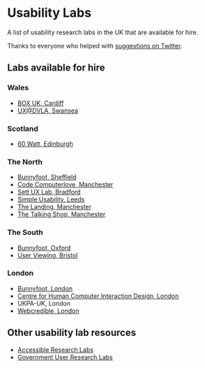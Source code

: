 # Usability Labs

A list of usability research labs in the UK that are available for hire.

Thanks to everyone who helped with [suggestions on Twitter](https://twitter.com/benjystanton/status/702992066004066305).

## Labs available for hire

### Wales
- [BOX UK, Cardiff](https://www.boxuk.com/)
- [UX@DVLA, Swansea](https://www.digitalmarketplace.service.gov.uk/g-cloud/services/7715666004584140)

### Scotland
- [60 Watt, Edinburgh](http://www.60wattresearch.co.uk/)

### The North
- [Bunnyfoot, Sheffield](http://www.bunnyfoot.com/services/studiosandequipment.php)
- [Code Computerlove, Manchester](http://www.codecomputerlove.com/)
- [Sett UX Lab, Bradford](http://www.settuxlab.com/)
- [Simple Usability, Leeds](http://www.simpleusability.com/)
- [The Landing, Manchester](http://www.thelanding.org.uk/interactive-media-labs)
- [The Talking Shop, Manchester](http://www.thetalkingshop.co.uk/studios/)

### The South
- [Bunnyfoot, Oxford](http://www.bunnyfoot.com/services/studiosandequipment.php)
- [User Viewing, Bristol](http://www.userviewing.co.uk/)

### London
- [Bunnyfoot, London](http://www.bunnyfoot.com/services/studiosandequipment.php)
- [Centre for Human Computer Interaction Design, London](http://www.city.ac.uk/centre-for-human-computer-interaction-design)
- UKPA-UK, London
- [Webcredible, London](http://www.webcredible.com/usability-lab-hire)

## Other usability lab resources
- [Accessible Research Labs](https://userresearchmethods.hackpad.com/Accessible-Research-Labs-vsDQUx7RqnP)
- [Government User Research Labs](https://userresearchmethods.hackpad.com/Cross-Government-User-Research-Labs-5sU2IQF7ldF)